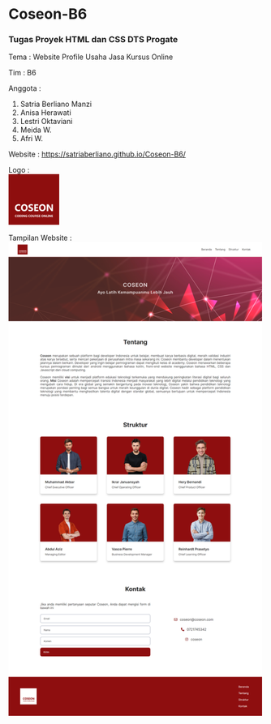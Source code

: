 # Coseon-B6
<h3><strong>Tugas Proyek HTML dan CSS DTS Progate</strong><p></h3>

<p>Tema : Website Profile Usaha Jasa Kursus Online</p>

<p>Tim : B6</p>

Anggota :
1. Satria Berliano Manzi
2. Anisa Herawati
3. Lestri Oktaviani
4. Meida W.
5. Afri W.

Website : https://satriaberliano.github.io/Coseon-B6/

Logo :<br>
<img src="assets/coseon-logo.png" alt="Logo Coseon" width="100px"/><br>

Tampilan Website :<br>
<img src=assets/dokumentasi-website-coseon.png alt="Dokumentasi" width="500px"/><br>
